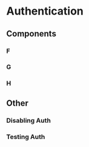 # Authentication

## Components

### F

### G

### H

## Other

### Disabling Auth

### Testing Auth
